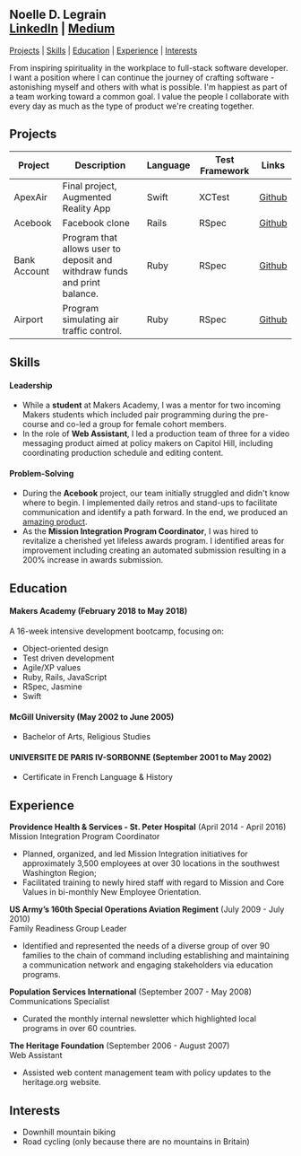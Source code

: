 ## Noelle D. Legrain<br>[LinkedIn](https://www.linkedin.com/in/noelle-l-bab91a160/) | [Medium](https://medium.com/@noellelegrain)

[Projects](#projects) | [Skills](#skills) | [Education](#education) | [Experience](#experience) | [Interests](#interests)

From inspiring spirituality in the workplace to full-stack software developer. I want a position where I can continue the journey of crafting software - astonishing myself and others with what is possible. I'm happiest as part of a team working toward a common goal. I value the people I collaborate with every day as much as the type of product we're creating together.

## Projects

| Project | Description | Language | Test Framework | Links |
|-------------|-------------|-------------|-------------|-------------|
| ApexAir | Final project, Augmented Reality App | Swift | XCTest | [Github](https://github.com/NoelleDL/ApexAir) |
| Acebook | Facebook clone | Rails | RSpec | [Github](https://github.com/NoelleDL/acebook-Underdogs) |
| Bank Account | Program that allows user to deposit and withdraw funds and print balance. | Ruby | RSpec | [Github](https://github.com/NoelleDL/BankTechTestPractice) |
| Airport | Program simulating air traffic control. | Ruby | RSpec | [Github](https://github.com/NoelleDL/airport_challenge) |

## Skills

#### Leadership

* While a **student** at Makers Academy, I was a mentor for two incoming Makers students which included pair programming during the pre-course and co-led a group for female cohort members.
* In the role of **Web Assistant**, I led a production team of three for a video messaging product aimed at policy makers on Capitol Hill, including coordinating production schedule and editing content.

#### Problem-Solving

* During the **Acebook** project, our team initially struggled and didn't know where to begin. I implemented daily retros and stand-ups to facilitate communication and identify a path forward. In the end, we produced an [amazing product](https://github.com/NoelleDL/acebook-Underdogs).
* As the **Mission Integration Program Coordinator**, I was hired to revitalize a cherished yet lifeless awards program. I identified areas for improvement including creating an automated submission resulting in a 200% increase in awards submission.

## Education

#### Makers Academy (February 2018 to May 2018)

A 16-week intensive development bootcamp, focusing on:

- Object-oriented design
- Test driven development
- Agile/XP values
- Ruby, Rails, JavaScript
- RSpec, Jasmine
- Swift

#### McGill University (May 2002 to June 2005)

- Bachelor of Arts, Religious Studies

#### UNIVERSITE DE PARIS IV-SORBONNE (September 2001 to May 2002)

- Certificate in French Language & History

## Experience

**Providence Health & Services - St. Peter Hospital** (April 2014 - April 2016)    
Mission Integration Program Coordinator
* Planned, organized, and led Mission Integration initiatives for approximately 3,500 employees at over 30 locations in the southwest Washington Region;
* Facilitated training to newly hired staff with regard to Mission and Core Values in bi-monthly New Employee Orientation.

**US Army’s 160th Special Operations Aviation Regiment** (July 2009 - July 2010)   
Family Readiness Group Leader
* Identified and represented the needs of a diverse group of over 90 families to the chain of command including establishing and maintaining a communication network and engaging stakeholders via education programs.

**Population Services International** (September 2007 - May 2008)<br>
Communications Specialist
* Curated the monthly internal newsletter which highlighted local programs in over 60 countries.

**The Heritage Foundation** (September 2006 - August 2007)<br>
Web Assistant
* Assisted web content management team with policy updates to the heritage.org website. 

## Interests
- Downhill mountain biking
- Road cycling (only because there are no mountains in Britain)
